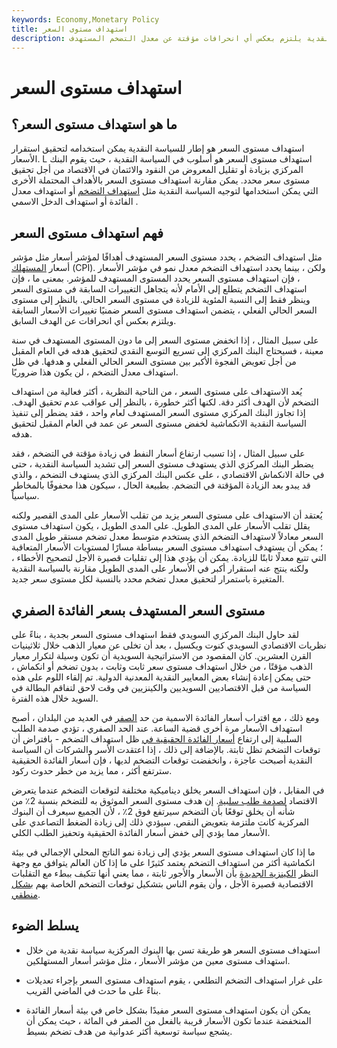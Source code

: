 ```yaml
---
keywords: Economy,Monetary Policy
title: استهداف مستوى السعر
description: استهداف مستوى السعر هو إطار للسياسة النقدية يلتزم بعكس أي انحرافات مؤقتة عن معدل التضخم المستهدف.
---
```


# استهداف مستوى السعر
## ما هو استهداف مستوى السعر؟

استهداف مستوى السعر هو إطار للسياسة النقدية يمكن استخدامه لتحقيق استقرار الأسعار. L استهداف مستوى السعر هو أسلوب في السياسة النقدية ، حيث يقوم البنك المركزي بزيادة أو تقليل المعروض من النقود والائتمان في الاقتصاد من أجل تحقيق مستوى سعر محدد. يمكن مقارنة استهداف مستوى السعر بالأهداف المحتملة الأخرى التي يمكن استخدامها لتوجيه السياسة النقدية مثل [استهداف التضخم](/inflation_targeting) أو استهداف معدل الفائدة أو استهداف الدخل الاسمي .

## فهم استهداف مستوى السعر

مثل استهداف التضخم ، يحدد مستوى السعر المستهدف أهدافًا لمؤشر أسعار مثل مؤشر أسعار [المستهلك](/consumerpriceindex) (CPI). ولكن ، بينما يحدد استهداف التضخم معدل نمو في مؤشر الأسعار ، فإن استهداف مستوى السعر يحدد المستوى المستهدف للمؤشر. بمعنى ما ، فإن استهداف التضخم يتطلع إلى الأمام لأنه يتجاهل التغييرات السابقة في مستوى السعر وينظر فقط إلى النسبة المئوية للزيادة في مستوى السعر الحالي. بالنظر إلى مستوى السعر الحالي الفعلي ، يتضمن استهداف مستوى السعر ضمنيًا تغييرات الأسعار السابقة ويلتزم بعكس أي انحرافات عن الهدف السابق.

على سبيل المثال ، إذا انخفض مستوى السعر إلى ما دون المستوى المستهدف في سنة معينة ، فسيحتاج البنك المركزي إلى تسريع التوسع النقدي لتحقيق هدفه في العام المقبل من أجل تعويض الفجوة الأكبر بين مستوى السعر الحالي الفعلي و هدفها. في ظل استهداف معدل التضخم ، لن يكون هذا ضروريًا.

يُعد الاستهداف على مستوى السعر ، من الناحية النظرية ، أكثر فعالية من استهداف التضخم لأن الهدف أكثر دقة. لكنها أكثر خطورة ، بالنظر إلى عواقب عدم تحقيق الهدف. إذا تجاوز البنك المركزي مستوى السعر المستهدف لعام واحد ، فقد يضطر إلى تنفيذ السياسة النقدية الانكماشية لخفض مستوى السعر عن عمد في العام المقبل لتحقيق هدفه.

على سبيل المثال ، إذا تسبب ارتفاع أسعار النفط في زيادة مؤقتة في التضخم ، فقد يضطر البنك المركزي الذي يستهدف مستوى السعر إلى تشديد السياسة النقدية ، حتى في حالة الانكماش الاقتصادي ، على عكس البنك المركزي الذي يستهدف التضخم ، والذي قد يبدو بعد الزيادة المؤقتة في التضخم. بطبيعة الحال ، سيكون هذا محفوفًا بالمخاطر سياسياً.

يُعتقد أن الاستهداف على مستوى السعر يزيد من تقلب الأسعار على المدى القصير ولكنه يقلل تقلب الأسعار على المدى الطويل. على المدى الطويل ، يكون استهداف مستوى السعر معادلاً لاستهداف التضخم الذي يستخدم متوسط معدل تضخم مستقر طويل المدى ؛ يمكن أن يستهدف استهداف مستوى السعر ببساطة مسارًا لمستويات الأسعار المتعاقبة التي تتبع معدلًا ثابتًا للزيادة. يمكن أن يؤدي هذا إلى تقلبات قصيرة الأجل لتصحيح الأخطاء ، ولكنه ينتج عنه استقرار أكبر في الأسعار على المدى الطويل مقارنة بالسياسة النقدية المتغيرة باستمرار لتحقيق معدل تضخم محدد بالنسبة لكل مستوى سعر جديد.

## مستوى السعر المستهدف بسعر الفائدة الصفري

لقد حاول البنك المركزي السويدي فقط استهداف مستوى السعر بجدية ، بناءً على نظريات الاقتصادي السويدي كنوت ويكسيل ، بعد أن تخلى عن معيار الذهب خلال ثلاثينيات القرن العشرين. كان المقصود من الاستراتيجية السويدية أن تكون وسيلة لتكرار معيار الذهب مؤقتًا ، من خلال استهداف مستوى سعر ثابت وثابت ، بدون تضخم أو انكماش ، حتى يمكن إعادة إنشاء بعض المعايير النقدية المعدنية الدولية. تم إلقاء اللوم على هذه السياسة من قبل الاقتصاديين السويديين والكينزيين في وقت لاحق لتفاقم البطالة في السويد خلال هذه الفترة.

ومع ذلك ، مع اقتراب أسعار الفائدة الاسمية من حد [الصفر](/zero-bound) في العديد من البلدان ، أصبح استهداف الأسعار مرة أخرى قضية الساعة. عند الحد الصفري ، تؤدي صدمة الطلب السلبية إلى ارتفاع [أسعار الفائدة الحقيقية في](/realinterestrate) ظل استهداف التضخم - بافتراض أن توقعات التضخم تظل ثابتة. بالإضافة إلى ذلك ، إذا اعتقدت الأسر والشركات أن السياسة النقدية أصبحت عاجزة ، وانخفضت توقعات التضخم لديها ، فإن أسعار الفائدة الحقيقية سترتفع أكثر ، مما يزيد من خطر حدوث ركود.

في المقابل ، فإن استهداف السعر يخلق ديناميكية مختلفة لتوقعات التضخم عندما يتعرض الاقتصاد [لصدمة طلب سلبية](/demandshock). إن هدف مستوى السعر الموثوق به للتضخم بنسبة 2٪ من شأنه أن يخلق توقعًا بأن التضخم سيرتفع فوق 2٪ ، لأن الجميع سيعرف أن البنوك المركزية كانت ملتزمة بتعويض النقص. سيؤدي ذلك إلى زيادة الضغط التصاعدي على الأسعار مما يؤدي إلى خفض أسعار الفائدة الحقيقية وتحفيز الطلب الكلي.

ما إذا كان استهداف مستوى السعر يؤدي إلى زيادة نمو الناتج المحلي الإجمالي في بيئة انكماشية أكثر من استهداف التضخم يعتمد كثيرًا على ما إذا كان العالم يتوافق مع وجهة النظر [الكينزية الجديدة](/new-keynesian-economics) بأن الأسعار والأجور ثابتة ، مما يعني أنها تتكيف ببطء مع التقلبات الاقتصادية قصيرة الأجل ، وأن يقوم الناس بتشكيل توقعات التضخم الخاصة بهم [بشكل منطقي](/rationaltheoryofexpectations).

## يسلط الضوء

- استهداف مستوى السعر هو طريقة تسن بها البنوك المركزية سياسة نقدية من خلال استهداف مستوى معين من مؤشر الأسعار ، مثل مؤشر أسعار المستهلكين.

- على غرار استهداف التضخم التطلعي ، يقوم استهداف مستوى السعر بإجراء تعديلات بناءً على ما حدث في الماضي القريب.

- يمكن أن يكون استهداف مستوى السعر مفيدًا بشكل خاص في بيئة أسعار الفائدة المنخفضة عندما تكون الأسعار قريبة بالفعل من الصفر في المائة ، حيث يمكن أن يشجع سياسة توسعية أكثر عدوانية من هدف تضخم بسيط.

